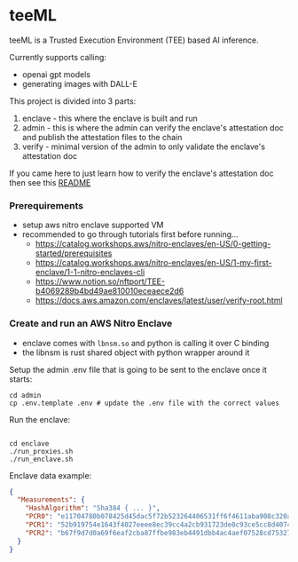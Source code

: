 # teeML

teeML is a Trusted Execution Environment (TEE) based AI inference.

Currently supports calling:
* openai gpt models
* generating images with DALL-E

This project is divided into 3 parts:
1. enclave - this where the enclave is built and run
2. admin - this is where the admin can verify the enclave's attestation doc and 
publish the attestation files to the chain
3. verify - minimal version of the admin to only validate the enclave's 
attestation doc

If you came here to just learn how to verify the enclave's attestation doc then 
see this [README](./verify/README.md)

### Prerequirements

* setup aws nitro enclave supported VM
* recommended to go through tutorials first before running...
    * https://catalog.workshops.aws/nitro-enclaves/en-US/0-getting-started/prerequisites
    * https://catalog.workshops.aws/nitro-enclaves/en-US/1-my-first-enclave/1-1-nitro-enclaves-cli
    * https://www.notion.so/nftport/TEE-b4069289b4bd49ae810010eceaece2d6
    * https://docs.aws.amazon.com/enclaves/latest/user/verify-root.html

### Create and run an AWS Nitro Enclave

* enclave comes with `lbnsm.so` and python is calling it over C binding
* the libnsm is rust shared object with python wrapper around it

Setup the admin .env file that is going to be sent to the enclave once it starts:
```shell
cd admin
cp .env.template .env # update the .env file with the correct values
```

Run the enclave:
```shell

cd enclave
./run_proxies.sh
./run_enclave.sh
```

Enclave data example:

```json
{
  "Measurements": {
    "HashAlgorithm": "Sha384 { ... }",
    "PCR0": "e11704780b078425d45dac5f72b523264406531ff6f4611aba908c320a20b5f2ec81404d21f6f0aef415adf2590d4129",
    "PCR1": "52b919754e1643f4027eeee8ec39cc4a2cb931723de0c93ce5cc8d407467dc4302e86490c01c0d755acfe10dbf657546",
    "PCR2": "b67f9d7d0a69f6eaf2cba87ffbe983eb4491dbb4ac4aef07528cd75327bfd8b5d5122c4f73c61c3836e57363306141cc"
  }
}
```
